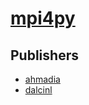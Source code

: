 # [mpi4py](https://pypi.org/project/mpi4py)



## Publishers
- [ahmadia](https://pypi.org/user/ahmadia)
- [dalcinl](https://pypi.org/user/dalcinl)

